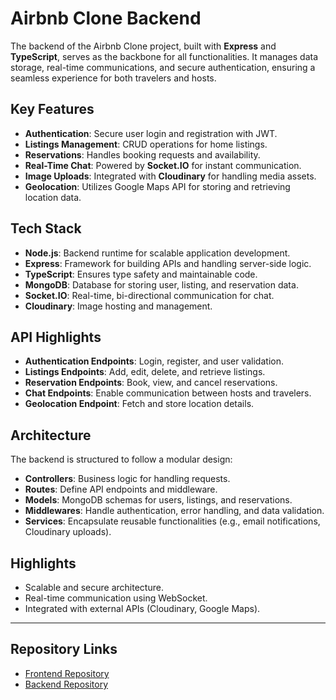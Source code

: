 # Airbnb Clone Backend

The backend of the Airbnb Clone project, built with **Express** and **TypeScript**, serves as the backbone for all functionalities. It manages data storage, real-time communications, and secure authentication, ensuring a seamless experience for both travelers and hosts.

## Key Features

- **Authentication**: Secure user login and registration with JWT.
- **Listings Management**: CRUD operations for home listings.
- **Reservations**: Handles booking requests and availability.
- **Real-Time Chat**: Powered by **Socket.IO** for instant communication.
- **Image Uploads**: Integrated with **Cloudinary** for handling media assets.
- **Geolocation**: Utilizes Google Maps API for storing and retrieving location data.

## Tech Stack

- **Node.js**: Backend runtime for scalable application development.
- **Express**: Framework for building APIs and handling server-side logic.
- **TypeScript**: Ensures type safety and maintainable code.
- **MongoDB**: Database for storing user, listing, and reservation data.
- **Socket.IO**: Real-time, bi-directional communication for chat.
- **Cloudinary**: Image hosting and management.

## API Highlights

- **Authentication Endpoints**: Login, register, and user validation.
- **Listings Endpoints**: Add, edit, delete, and retrieve listings.
- **Reservation Endpoints**: Book, view, and cancel reservations.
- **Chat Endpoints**: Enable communication between hosts and travelers.
- **Geolocation Endpoint**: Fetch and store location details.

## Architecture

The backend is structured to follow a modular design:
- **Controllers**: Business logic for handling requests.
- **Routes**: Define API endpoints and middleware.
- **Models**: MongoDB schemas for users, listings, and reservations.
- **Middlewares**: Handle authentication, error handling, and data validation.
- **Services**: Encapsulate reusable functionalities (e.g., email notifications, Cloudinary uploads).

## Highlights
- Scalable and secure architecture.
- Real-time communication using WebSocket.
- Integrated with external APIs (Cloudinary, Google Maps).

---

## Repository Links
- [Frontend Repository](https://github.com/your-username/airbnb-clone-frontend)
- [Backend Repository](https://github.com/your-username/airbnb-clone-backend)
